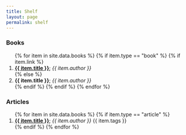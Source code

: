 ```yaml
---
title: Shelf
layout: page
permalink: shelf
---
```


### Books
<ol>
{% for item in site.data.books %}
	{% if item.type == "book" %}
		{% if item.link %}
			<li><a href="{{ book.link }}"><u><b>{{ item.title }}</b></u></a>; <i>{{ item.author }}</i></li>
		{% else %}
			<li><b>{{ item.title }}</b>; <i>{{ item.author }}</i></li>
		{% endif %}
	{% endif %}
{% endfor %}
</ol>


### Articles
<ol>
{% for item in site.data.books %}
	{% if item.type == "article" %}
		<li><a href="{{ book.link }}"><u><b>{{ item.title }}</b></u></a>; <i>{{ item.author }}</i> <span class="span-class-archive">{{ item.tags }}</span></li>
	{% endif %}
{% endfor %}
</ol>